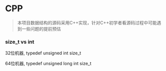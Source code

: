CPP
===
> 本项目数据结构的源码采用C++实现，针对C++初学者看源码过程中可能遇到一些问题的提前预估

### size_t vs int
32位机器, typedef unsigned int size_t

64位机器, typedef unsigned long int size_t 